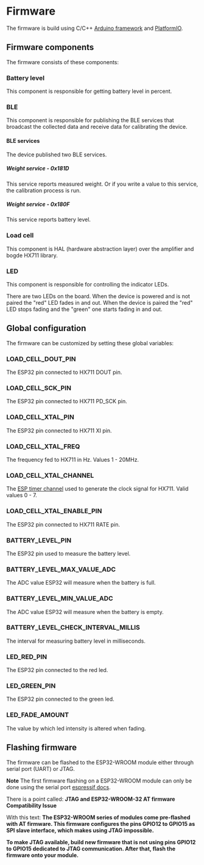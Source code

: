 # Firmware

The firmware is build using C/C++ [Arduino framework](https://www.arduino.cc/reference/en/libraries/) and [PlatformIO](https://platformio.org/).

## Firmware components

The firmware consists of these components:

### Battery level

This component is responsible for getting battery level in percent.

### BLE

This component is responsible for publishing the BLE services that broadcast the collected data and receive data for calibrating the device.

#### BLE services

The device published two BLE services.

##### Weight service - 0x181D

This service reports measured weight. Or if you write a value to this service, the calibration process is run.

##### Weight service - 0x180F

This service reports battery level.

### Load cell

This component is HAL (hardware abstraction layer) over the amplifier and bogde HX711 library.

### LED

This component is responsible for controlling the indicator LEDs.

There are two LEDs on the board. When the device is powered and is not paired the "red" LED fades in and out. When the device is paired the "red" LED stops fading and the "green" one starts fading in and out.

## Global configuration

The firmware can be customized by setting these global variables:

### LOAD_CELL_DOUT_PIN

The ESP32 pin connected to HX711 DOUT pin.

### LOAD_CELL_SCK_PIN

The ESP32 pin connected to HX711 PD_SCK pin.

### LOAD_CELL_XTAL_PIN

The ESP32 pin connected to HX711 XI pin.

### LOAD_CELL_XTAL_FREQ

The frequency fed to HX711 in Hz. Values 1 - 20MHz.

### LOAD_CELL_XTAL_CHANNEL

The [ESP timer channel](https://docs.espressif.com/projects/esp-idf/en/latest/esp32/api-reference/peripherals/ledc.html) used to generate the clock signal for HX711. Valid values 0 - 7.

### LOAD_CELL_XTAL_ENABLE_PIN

The ESP32 pin connected to HX711 RATE pin.

### BATTERY_LEVEL_PIN

The ESP32 pin used to measure the battery level.

### BATTERY_LEVEL_MAX_VALUE_ADC

The ADC value ESP32 will measure when the battery is full.

### BATTERY_LEVEL_MIN_VALUE_ADC

The ADC value ESP32 will measure when the battery is empty.

### BATTERY_LEVEL_CHECK_INTERVAL_MILLIS

The interval for measuring battery level in milliseconds.

### LED_RED_PIN

The ESP32 pin connected to the red led.

### LED_GREEN_PIN

The ESP32 pin connected to the green led.

### LED_FADE_AMOUNT

The value by which led intensity is altered when fading.

## Flashing firmware

The firmware can be flashed to the ESP32-WROOM module either through serial port (UART) or JTAG.

**Note** The first firmware flashing on a ESP32-WROOM module can only be done using the serial port [espressif docs](https://docs.espressif.com/projects/esp-idf/en/latest/esp32/api-guides/jtag-debugging/tips-and-quirks.html#jtag-and-esp32-wroom-32-at-firmware-compatibility-issue).

There is a point called:
**JTAG and ESP32-WROOM-32 AT firmware Compatibility Issue**

With this text:
**The ESP32-WROOM series of modules come pre-flashed with AT firmware. This firmware configures the pins GPIO12 to GPIO15 as SPI slave interface, which makes using JTAG impossible.**

**To make JTAG available, build new firmware that is not using pins GPIO12 to GPIO15 dedicated to JTAG communication. After that, flash the firmware onto your module.**
